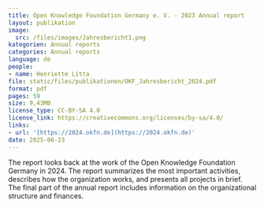 ```yaml
---
title: Open Knowledge Foundation Germany e. V. - 2023 Annual report
layout: publikation
image:
  src: /files/images/Jahresbericht1.png
kategorien: Annual reports
categories: Annual reports
language: de
people:
- name: Henriette Litta
file: static/files/publikationen/OKF_Jahresbericht_2024.pdf
format: pdf
pages: 59
size: 9,43MB
license_type: CC-BY-SA 4.0
license_link: https://creativecommons.org/licenses/by-sa/4.0/
links:
- url: '[https://2024.okfn.de](https://2024.okfn.de)'
date: 2025-06-23
---
```


The report looks back at the work of the Open Knowledge Foundation Germany in 2024. The report summarizes the most important activities, describes how the organization works, and presents all projects in brief. The final part of the annual report includes information on the organizational structure and finances.
